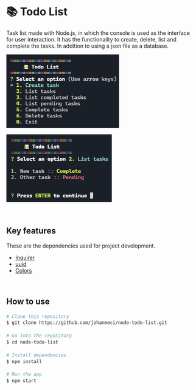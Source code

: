 # 📚 **Todo List**

Task list made with Node.js, in which the console is used as the interface for user interaction. It has the functionality to create, delete, list and complete the tasks. In addition to using a json file as a database.

![todo list node](/img/node_todo_list.png 'img todo list node')

![todo list node](/img/node_todo_list2.png 'img todo list node 2')

</br>

## **Key features**

These are the dependencies used for project development.

* <a href="https://www.npmjs.com/package/inquirer" href="_blank">Inquirer</a>
* <a href="https://www.npmjs.com/package/uuid" href="_blank">uuid</a>
* <a href="https://www.npmjs.com/package/colors" href="_blank">Colors</a>

</br>

## **How to use**

```bash
# Clone this repository
$ git clone https://github.com/johanmeci/node-todo-list.git

# Go into the repository
$ cd node-todo-list

# Install dependencies
$ npm install

# Run the app
$ npm start
```
